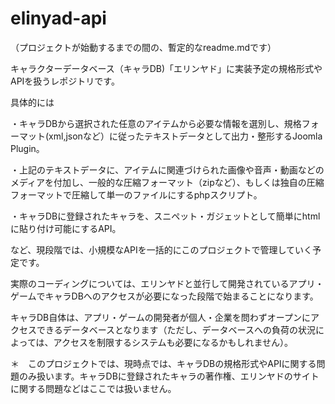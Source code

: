 # elinyad-api

（プロジェクトが始動するまでの間の、暫定的なreadme.mdです）

キャラクターデータベース（キャラDB)「エリンヤド」に実装予定の規格形式やAPIを扱うレポジトリです。

具体的には

・キャラDBから選択された任意のアイテムから必要な情報を選別し、規格フォーマット(xml,jsonなど）に従ったテキストデータとして出力・整形するJoomla Plugin。

・上記のテキストデータに、アイテムに関連づけられた画像や音声・動画などのメディアを付加し、一般的な圧縮フォーマット（zipなど）、もしくは独自の圧縮フォーマットで圧縮して単一のファイルにするphpスクリプト。

・キャラDBに登録されたキャラを、スニペット・ガジェットとして簡単にhtmlに貼り付け可能にするAPI。

など、現段階では、小規模なAPIを一括的にこのプロジェクトで管理していく予定です。

実際のコーディングについては、エリンヤドと並行して開発されているアプリ・ゲームでキャラDBへのアクセスが必要になった段階で始まることになります。

キャラDB自体は、アプリ・ゲームの開発者が個人・企業を問わずオープンにアクセスできるデータベースとなります（ただし、データベースへの負荷の状況によっては、アクセスを制限するシステムも必要になるかもしれません）。


＊　このプロジェクトでは、現時点では、キャラDBの規格形式やAPIに関する問題のみ扱います。キャラDBに登録されたキャラの著作権、エリンヤドのサイトに関する問題などはここでは扱いません。




